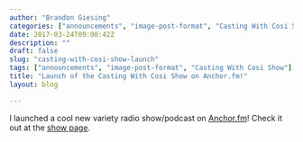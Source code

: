 ```yaml
---
author: "Brandon Giesing"
categories: ["announcements", "image-post-format", "Casting With Cosi Show"]
date: 2017-03-24T09:00:42Z
description: ""
draft: false
slug: "casting-with-cosi-show-launch"
tags: ["announcements", "image-post-format", "Casting With Cosi Show"]
title: "Launch of the Casting With Cosi Show on Anchor.fm!"
layout: blog

---
```


I launched a cool new variety radio show/podcast on [Anchor.fm][anchor]! Check
it out at the [show page][cwc].

[anchor]: https://anchor.fm
[cwc]: http://brandongiesing.com/cwcshow
